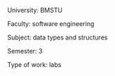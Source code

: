 University: BMSTU

Faculty: software engineering

Subject: data types and structures

Semester: 3

Type of work: labs
